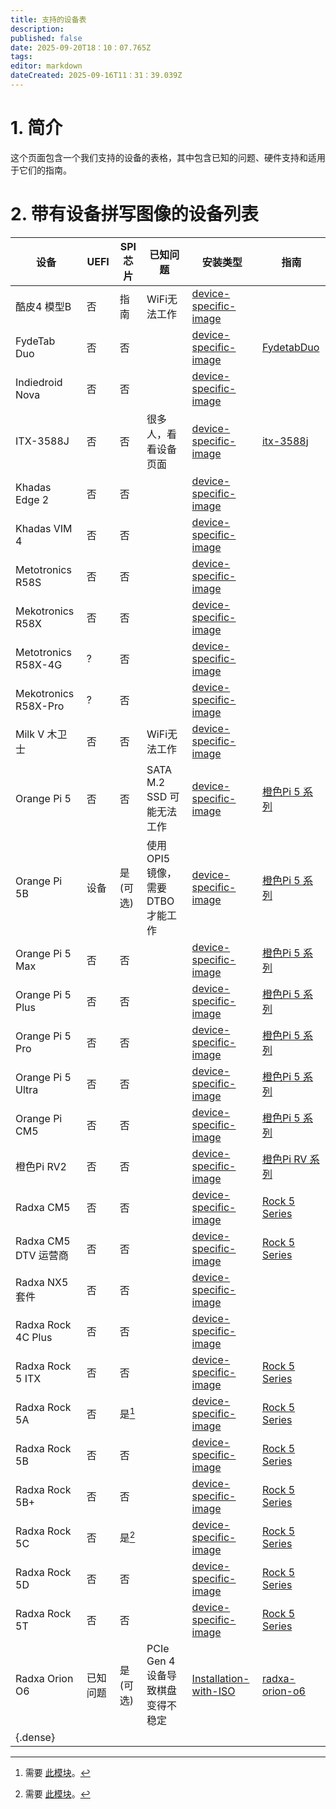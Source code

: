 ```yaml
---
title: 支持的设备表
description:
published: false
date: 2025-09-20T18：10：07.765Z
tags:
editor: markdown
dateCreated: 2025-09-16T11：31：39.039Z
---
```


# 1. 简介

这个页面包含一个我们支持的设备的表格，其中包含已知的问题、硬件支持和适用于它们的指南。

# 2. 带有设备拼写图像的设备列表

| 设备                       | UEFI | SPI 芯片                    | 已知问题                                | 安装类型                                                       | 指南                                |
| ------------------------ | ---- | ------------------------- | ----------------------------------- | ---------------------------------------------------------- | --------------------------------- |
| 酷皮4 模型B                  | 否    | 指南                        | WiFi无法工作                            | [device-specific-image](/en/install/device-specific-image) |                                   |
| FydeTab Duo              | 否    | 否                         |                                     | [device-specific-image](/en/install/device-specific-image) | [FydetabDuo](/en/fydetab-duo)     |
| Indiedroid Nova          | 否    | 否                         |                                     | [device-specific-image](/en/install/device-specific-image) |                                   |
| ITX-3588J                | 否    | 否                         | 很多人，看看设备页面                          | [device-specific-image](/en/install/device-specific-image) | [itx-3588j](/en/itx-3588j)        |
| Khadas Edge 2            | 否    | 否                         |                                     | [device-specific-image](/en/install/device-specific-image) |                                   |
| Khadas VIM 4             | 否    | 否                         |                                     | [device-specific-image](/en/install/device-specific-image) |                                   |
| Metotronics R58S         | 否    | 否                         |                                     | [device-specific-image](/en/install/device-specific-image) |                                   |
| Mekotronics R58X         | 否    | 否                         |                                     | [device-specific-image](/en/install/device-specific-image) |                                   |
| Metotronics R58X-4G      | ?    | 否                         |                                     | [device-specific-image](/en/install/device-specific-image) |                                   |
| Mekotronics R58X-Pro     | ?    | 否                         |                                     | [device-specific-image](/en/install/device-specific-image) |                                   |
| Milk V 木卫士               | 否    | 否                         | WiFi无法工作                            | [device-specific-image](/en/install/device-specific-image) |                                   |
| Orange Pi 5              | 否    | 否                         | SATA M.2 SSD 可能无法工作 | [device-specific-image](/en/install/device-specific-image) | [橙色Pi 5 系列](/orangepi-5)          |
| Orange Pi 5B             | 设备   | 是 (可选) | 使用 OPI5 镜像，需要 DTBO 才能工作             | [device-specific-image](/en/install/device-specific-image) | [橙色Pi 5 系列](/orangepi-5)          |
| Orange Pi 5 Max          | 否    | 否                         |                                     | [device-specific-image](/en/install/device-specific-image) | [橙色Pi 5 系列](/orangepi-5)          |
| Orange Pi 5 Plus         | 否    | 否                         |                                     | [device-specific-image](/en/install/device-specific-image) | [橙色Pi 5 系列](/orangepi-5)          |
| Orange Pi 5 Pro          | 否    | 否                         |                                     | [device-specific-image](/en/install/device-specific-image) | [橙色Pi 5 系列](/orangepi-5)          |
| Orange Pi 5 Ultra        | 否    | 否                         |                                     | [device-specific-image](/en/install/device-specific-image) | [橙色Pi 5 系列](/orangepi-5)          |
| Orange Pi CM5            | 否    | 否                         |                                     | [device-specific-image](/en/install/device-specific-image) | [橙色Pi 5 系列](/orangepi-5)          |
| 橙色Pi RV2                 | 否    | 否                         |                                     | [device-specific-image](/en/install/device-specific-image) | [橙色Pi RV 系列](/orangepi-rv)        |
| Radxa CM5                | 否    | 否                         |                                     | [device-specific-image](/en/install/device-specific-image) | [Rock 5 Series](/rock-5)          |
| Radxa CM5 DTV 运营商        | 否    | 否                         |                                     | [device-specific-image](/en/install/device-specific-image) | [Rock 5 Series](/rock-5)          |
| Radxa NX5 套件             | 否    | 否                         |                                     | [device-specific-image](/en/install/device-specific-image) |                                   |
| Radxa Rock 4C Plus       | 否    | 否                         |                                     | [device-specific-image](/en/install/device-specific-image) |                                   |
| Radxa Rock 5 ITX         | 否    | 否                         |                                     | [device-specific-image](/en/install/device-specific-image) | [Rock 5 Series](/rock-5)          |
| Radxa Rock 5A            | 否    | 是[^1]                     |                                     | [device-specific-image](/en/install/device-specific-image) | [Rock 5 Series](/rock-5)          |
| Radxa Rock 5B            | 否    | 否                         |                                     | [device-specific-image](/en/install/device-specific-image) | [Rock 5 Series](/rock-5)          |
| Radxa Rock 5B+           | 否    | 否                         |                                     | [device-specific-image](/en/install/device-specific-image) | [Rock 5 Series](/rock-5)          |
| Radxa Rock 5C            | 否    | 是[^1]                     |                                     | [device-specific-image](/en/install/device-specific-image) | [Rock 5 Series](/rock-5)          |
| Radxa Rock 5D            | 否    | 否                         |                                     | [device-specific-image](/en/install/device-specific-image) | [Rock 5 Series](/rock-5)          |
| Radxa Rock 5T            | 否    | 否                         |                                     | [device-specific-image](/en/install/device-specific-image) | [Rock 5 Series](/rock-5)          |
| Radxa Orion O6           | 已知问题 | 是 (可选) | PCIe Gen 4 设备导致棋盘变得不稳定              | [Installation-with-ISO](/en/install/Installation-with-ISO) | [radxa-orion-o6](/radxa-orion-o6) |
| {.dense} |      |                           |                                     |                                                            |                                   |

[^1]: 需要 [此模块](https://radxa.com/products/accessories/spi-flash-module/)。